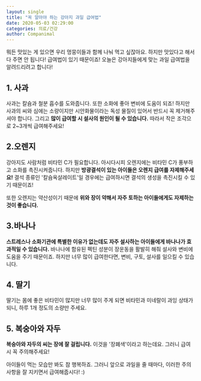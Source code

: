 ```yaml
---
layout: single
title: "꼭 알아야 하는 강아지 과일 급여법"
date: 2020-05-03 02:29:00
categories: 의료/건강
author: Companimal
---
```


뭐든 맛있는 게 있으면 우리 멍뭉이들과 함께 나눠 먹고 싶잖아요. 하지만 맛있다고 해서 다 주면 안 됩니다! 급여법이 있기 때문이죠! 오늘은 강아지들에게 맞는 과일 급여법을 알려드리려고 합니다!

## 1. 사과

사과는 칼슘과 철분 흡수를 도와줍니다. 또한 소화에 좋아 변비에 도움이 되죠! 하지만 사과의 씨와 심에는 소량이지만 시안화물이라는 독성 물질이 있어서 반드시 꼭 제거해주셔야 합니다. 그리고 **많이 급여할 시 설사의 원인이 될 수 있습니다.** 따라서 작은 조각으로 2~3개씩 급여해주세요!

## 2.오렌지

강아지도 사람처럼 비타민 C가 필요합니다. 아시다시피 오렌지에는 비타민 C가 풍부하고 소화를 촉진시켜줍니다. 하지만 **방광결석이 있는 아이들은 오렌지 급여를 자제해주세요!** 결석 종류인 '칼슘옥살레이트'일 경우에는 급여하시면 결석의 생성을 촉진시킬 수 있기 때문이죠!

또한 오렌지는 약산성이기 때문에 **위와 장이 약해서 자주 토하는 아이들에게도 자제하는 것이 좋습니다.**

## 3.바나나

**스트레스나 소화기관에 특별한 이유가 없는데도 자주 설사하는 아이들에게 바나나가 효과적일 수 있습니다.** 바나나에 함유된 펙틴 성분이 장운동을 활발히 해줘 설사와 변비에 도움을 주기 때문이죠. 하지만 너무 많이 급여한다면, 변비, 구토, 설사를 일으킬 수 있습니다.

## 4. 딸기

딸기는 몸에 좋은 비타민이 많지만 너무 많이 주게 되면 비타민과 미네랄이 과잉 상태가 되니, 하루 1개 정도의 소량만 주세요.

## 5. 복숭아와 자두

**복숭아와 자두의 씨는 장에 잘 걸립니다.** 이것을 '장폐색'이라고 하는데요. 그러니 급여 시 꼭 주의해주세요!

아이들이 먹는 모습만 봐도 참 행복하죠. 그러니 앞으로 과일을 줄 때마다, 이러한 주의사항을 잘 지키면서 급여해줍시다! :)
